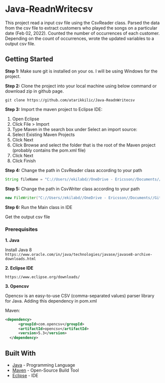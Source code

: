 # Java-ReadnWritecsv

This project read a input csv file using the CsvReader class. Parsed the data from the csv file to extract customers who played the songs on a particular date (Feb 02, 2022).
Counted the number of occurrences of each customer. Depending on the count of occurrences, wrote the updated variables to a output csv file.

## Getting Started

**Step 1:** Make sure git is installed on your os. I will be using Windows for the project.

**Step 2:** Clone the project into your local machine using below command or download zip in github page.

```git clone https://github.com/atarikkilic/Java-ReadnWritecsv```

**Step 3:** Import the maven project to Eclipse IDE:

1. Open Eclipse
2. Click File > Import
3. Type Maven in the search box under Select an import source:
4. Select Existing Maven Projects
5. Click Next
6. Click Browse and select the folder that is the root of the Maven project (probably contains the pom.xml file)
7. Click Next
8. Click Finish

**Step 4:** Change the path in CsvReader class according to your path

```java
String fileName = "C://Users//ekilabd//OneDrive - Ericsson//Documents//GitHub//Java-ReadnWritecsv//input-data.csv";
```

**Step 5:** Change the path in CsvWriter class according to your path

```java
new FileWriter("C://Users//ekilabd//OneDrive - Ericsson//Documents//GitHub//Java-ReadnWritecsv//output-data.csv")
```

**Step 6:** Run the Main class in IDE

Get the output csv file

### Prerequisites

**1. Java**

Install Java 8
```https://www.oracle.com/in/java/technologies/javase/javase8-archive-downloads.html```

**2. Eclipse IDE**

```https://www.eclipse.org/downloads/```

**3. Opencsv**

Opencsv is an easy-to-use CSV (comma-separated values) parser library for Java. Adding this dependency in pom.xml 

Maven:
```xml
<dependency>
      <groupId>com.opencsv</groupId>
      <artifactId>opencsv</artifactId>
      <version>5.3</version>
  </dependency>
```



## Built With

* [Java](https://www.java.com/en/download/) - Programming Language
* [Maven](https://maven.apache.org/index.html) - Open-Source Build Tool
* [Eclipse](https://www.eclipse.org/) - IDE
